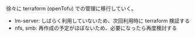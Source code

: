 
徐々に terraform (openTofu) での管理に移行していく。

- lm-server: しばらく利用していないため、次回利用時に terraform 検証する
- nfs, smb: 再作成の予定がほぼないため、必要になったら再度検討する
